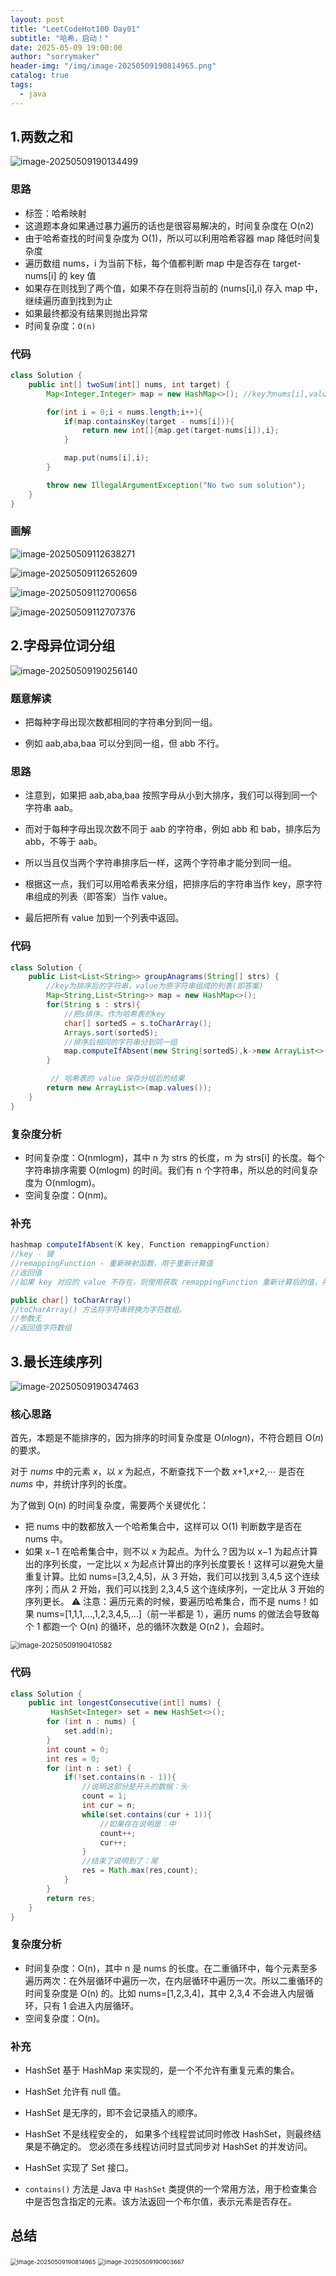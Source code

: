 ```yaml
---
layout: post
title: "LeetCodeHot100 Day01"
subtitle: "哈希，启动！"
date: 2025-05-09 19:00:00
author: "sorrymaker"
header-img: "/img/image-20250509190814965.png"
catalog: true
tags:
  - java
---
```


## 1.两数之和

![image-20250509190134499](/img/image-20250509190134499.png)

### 思路

- 标签：哈希映射
- 这道题本身如果通过暴力遍历的话也是很容易解决的，时间复杂度在 O(n2)
- 由于哈希查找的时间复杂度为 O(1)，所以可以利用哈希容器 map 降低时间复杂度
- 遍历数组 nums，i 为当前下标，每个值都判断 map 中是否存在 target-nums[i] 的 key 值
- 如果存在则找到了两个值，如果不存在则将当前的 (nums[i],i) 存入 map 中，继续遍历直到找到为止
- 如果最终都没有结果则抛出异常
- 时间复杂度：`O(n)`

### 代码

```java
class Solution {
    public int[] twoSum(int[] nums, int target) {
        Map<Integer,Integer> map = new HashMap<>(); //key为nums[i],value为i

        for(int i = 0;i < nums.length;i++){
            if(map.containsKey(target - nums[i])){
                return new int[]{map.get(target-nums[i]),i};
            }

            map.put(nums[i],i);
        }

        throw new IllegalArgumentException("No two sum solution");
    }
}
```

### 画解

![image-20250509112638271](/img/image-20250509112638271.png)

![image-20250509112652609](/img/image-20250509112652609.png)

![image-20250509112700656](/img/image-20250509112700656.png)

![image-20250509112707376](/img/image-20250509112707376.png)

## 2.字母异位词分组

![image-20250509190256140](/img/image-20250509190256140.png)

### 题意解读

- 把每种字母出现次数都相同的字符串分到同一组。

- 例如 aab,aba,baa 可以分到同一组，但 abb 不行。

### 思路

- 注意到，如果把 aab,aba,baa 按照字母从小到大排序，我们可以得到同一个字符串 aab。

- 而对于每种字母出现次数不同于 aab 的字符串，例如 abb 和 bab，排序后为 abb，不等于 aab。

- 所以当且仅当两个字符串排序后一样，这两个字符串才能分到同一组。

- 根据这一点，我们可以用哈希表来分组，把排序后的字符串当作 key，原字符串组成的列表（即答案）当作 value。

- 最后把所有 value 加到一个列表中返回。

### 代码

```java
class Solution {
    public List<List<String>> groupAnagrams(String[] strs) {
        //key为排序后的字符串，value为原字符串组成的列表(即答案)
        Map<String,List<String>> map = new HashMap<>();
        for(String s : strs){
            //把s排序，作为哈希表的key
            char[] sortedS = s.toCharArray();
            Arrays.sort(sortedS);
            //排序后相同的字符串分到同一组
            map.computeIfAbsent(new String(sortedS),k->new ArrayList<>()).add(s);
        }

         // 哈希表的 value 保存分组后的结果
        return new ArrayList<>(map.values());
    }
}
```

### 复杂度分析

- 时间复杂度：O(nmlogm)，其中 n 为 strs 的长度，m 为 strs[i] 的长度。每个字符串排序需要 O(mlogm) 的时间。我们有 n 个字符串，所以总的时间复杂度为 O(nmlogm)。
- 空间复杂度：O(nm)。

### 补充

```java
hashmap computeIfAbsent(K key, Function remappingFunction)
//key - 键
//remappingFunction - 重新映射函数，用于重新计算值
//返回值
//如果 key 对应的 value 不存在，则使用获取 remappingFunction 重新计算后的值，并保存为该 key 的 value，否则返回 value。

public char[] toCharArray()
//toCharArray() 方法将字符串转换为字符数组。
//参数无
//返回值字符数组


```

## 3.最长连续序列

![image-20250509190347463](/img/image-20250509190347463.png)

### 核心思路

首先，本题是不能排序的，因为排序的时间复杂度是 O(*n*log*n*)，不符合题目 O(_n_) 的要求。

对于 _nums_ 中的元素 _x_，以 _x_ 为起点，不断查找下一个数 _x_+1,_x_+2,⋯ 是否在 _nums_ 中，并统计序列的长度。

为了做到 O(n) 的时间复杂度，需要两个关键优化：

- 把 nums 中的数都放入一个哈希集合中，这样可以 O(1) 判断数字是否在 nums 中。
- 如果 x−1 在哈希集合中，则不以 x 为起点。为什么？因为以 x−1 为起点计算出的序列长度，一定比以 x 为起点计算出的序列长度要长！这样可以避免大量重复计算。比如 nums=[3,2,4,5]，从 3 开始，我们可以找到 3,4,5 这个连续序列；而从 2 开始，我们可以找到 2,3,4,5 这个连续序列，一定比从 3 开始的序列更长。
  ⚠ 注意：遍历元素的时候，要遍历哈希集合，而不是 nums！如果 nums=[1,1,1,…,1,2,3,4,5,…]（前一半都是 1），遍历 nums 的做法会导致每个 1 都跑一个 O(n) 的循环，总的循环次数是 O(n2 )，会超时。

<img src="/img/image-20250509190410582.png" alt="image-20250509190410582" style="zoom:80%;" />

### 代码

```java
class Solution {
    public int longestConsecutive(int[] nums) {
         HashSet<Integer> set = new HashSet<>();
        for (int n : nums) {
            set.add(n);
        }
        int count = 0;
        int res = 0;
        for (int n : set) {
            if(!set.contains(n - 1)){
                //说明这部分是开头的数据：头
                count = 1;
                int cur = n;
                while(set.contains(cur + 1)){
                    //如果存在说明是：中
                    count++;
                    cur++;
                }
                //结束了说明到了：尾
                res = Math.max(res,count);
            }
        }
        return res;
    }
}
```

### 复杂度分析

- 时间复杂度：O(n)，其中 n 是 nums 的长度。在二重循环中，每个元素至多遍历两次：在外层循环中遍历一次，在内层循环中遍历一次。所以二重循环的时间复杂度是 O(n) 的。比如 nums=[1,2,3,4]，其中 2,3,4 不会进入内层循环，只有 1 会进入内层循环。
- 空间复杂度：O(n)。

### 补充

- HashSet 基于 HashMap 来实现的，是一个不允许有重复元素的集合。

- HashSet 允许有 null 值。

- HashSet 是无序的，即不会记录插入的顺序。

- HashSet 不是线程安全的， 如果多个线程尝试同时修改 HashSet，则最终结果是不确定的。 您必须在多线程访问时显式同步对 HashSet 的并发访问。

- HashSet 实现了 Set 接口。
- `contains()` 方法是 Java 中 `HashSet` 类提供的一个常用方法，用于检查集合中是否包含指定的元素。该方法返回一个布尔值，表示元素是否存在。

## 总结

<img src="/img/image-20250509190814965.png" alt="image-20250509190814965" style="zoom:67%;" />

<img src="/img/image-20250509190903667.png" alt="image-20250509190903667" style="zoom:67%;" />
